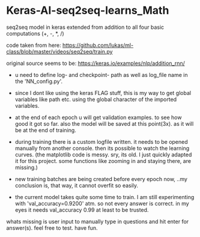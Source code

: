 # Keras-AI-seq2seq-learns_Math
seq2seq model in keras extended from addition to all four basic computations (+, -, *, /)

code taken from here: https://github.com/lukas/ml-class/blob/master/videos/seq2seq/train.py

original source seems to be: https://keras.io/examples/nlp/addition_rnn/



- u need to define log- and checkpoint- path as well as log_file name in the 'NN_config.py'.
- since I dont like using the keras FLAG stuff, this is my way to get global
  variables like path etc. using the global character of the imported variables.
- at the end of each epoch u will get validation examples. to see how good it got so far.
  also the model will be saved at this point(3x). as it will be at the end of training.
- during training there is a custom logfile written. it needs to be opened manually from another console. 
  then its possible to watch the learning curves. (the matplotlib code is messy. sry, its old. I just quickly adapted
  it for this project. some functions like zooming in and staying there, are missing.)
  
- new training batches are being created before every epoch now, ..my conclusion is, that way, it cannot overfit so easily.
- the current model takes quite some time to train. I am still experimenting with 'val_accuracy=0.9200' atm.
  so not every answer is correct. in my eyes it needs val_accuracy 0.99 at least to be trusted.


whats missing is user input to manually type in questions and hit enter for answer(s).
feel free to test. have fun.

  
